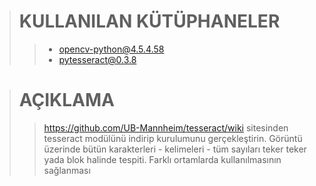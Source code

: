 ># KULLANILAN KÜTÜPHANELER
>>* opencv-python@4.5.4.58
>>* pytesseract@0.3.8

># AÇIKLAMA
>>https://github.com/UB-Mannheim/tesseract/wiki 
>> sitesinden tesseract modülünü indirip kurulumunu gerçekleştirin.
>>Görüntü üzerinde bütün karakterleri - kelimeleri - tüm sayıları teker teker yada blok halinde tespiti.
>>Farklı ortamlarda kullanılmasının sağlanması
